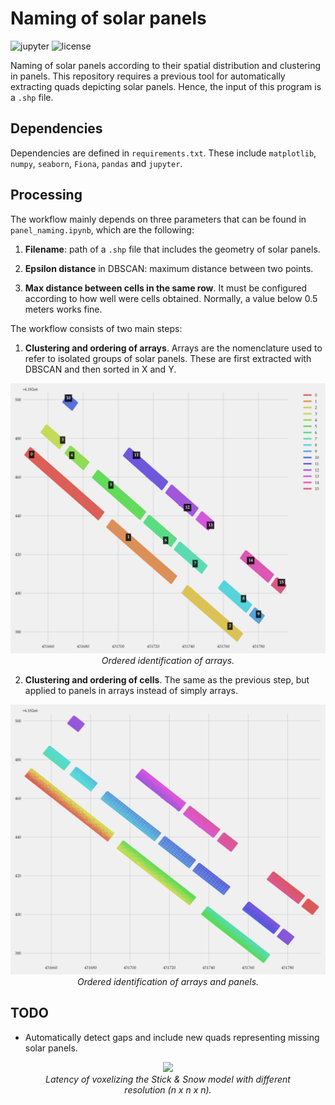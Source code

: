 # Naming of solar panels

![jupyter](https://img.shields.io/github/languages/top/AlfonsoLRz/SolarPanelManager) 
![license](https://img.shields.io/badge/license-MIT-blue.svg)

Naming of solar panels according to their spatial distribution and clustering in panels. This repository requires a previous tool for automatically extracting quads depicting solar panels. Hence, the input of this program is a `.shp` file.

## Dependencies

Dependencies are defined in `requirements.txt`. These include `matplotlib`, `numpy`, `seaborn`, `Fiona`, `pandas` and `jupyter`.

## Processing

The workflow mainly depends on three parameters that can be found in `panel_naming.ipynb`, which are the following:

1. **Filename**: path of a `.shp` file that includes the geometry of solar panels. 

2. **Epsilon distance** in DBSCAN: maximum distance between two points.

3. **Max distance between cells in the same row**. It must be configured according to how well were cells obtained. Normally, a value below 0.5 meters works fine.

The workflow consists of two main steps:

1. **Clustering and ordering of arrays**. Arrays are the nomenclature used to refer to isolated groups of solar panels. These are first extracted with DBSCAN and then sorted in X and Y.

<p align="center">
    <img src="assets/array_map.png"/></br>
    <em>Ordered identification of arrays.</em>
</p>

2. **Clustering and ordering of cells**. The same as the previous step, but applied to panels in arrays instead of simply arrays.

<p align="center">
    <img src="assets/panel_map.png"/></br>
    <em>Ordered identification of arrays and panels.</em>
</p>

## TODO

- Automatically detect gaps and include new quads representing missing solar panels.

<p align="center" style="width:80%; margin:auto;">
    <img src="readme_assets/ms_sticks.png"/></br>
    <em>Latency of voxelizing the Stick & Snow model with different resolution (n x n x n).</em>
</p>
